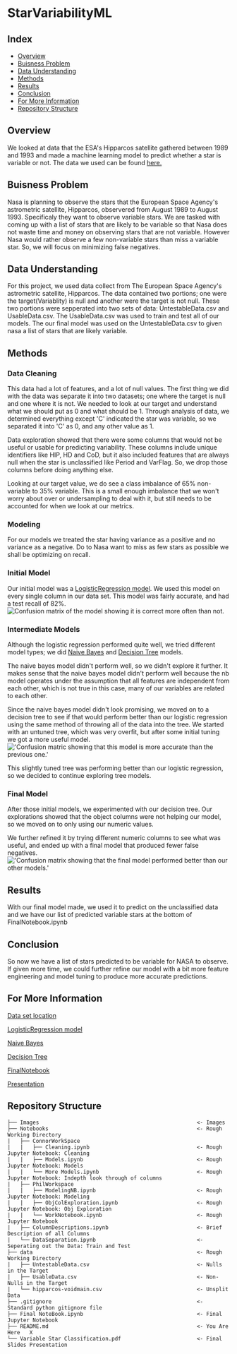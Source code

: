 # StarVariabilityML
## Index
- [Overview](#Overview)
- [Buisness Problem](#buisness-problem)
- [Data Understanding](#data-understanding)
- [Methods](#methods)
- [Results](#methods)
- [Conclusion](#conclusion)
- [For More Information](#for-more-information)
- [Repository Structure](#repository-structure)

## Overview
We looked at data that the ESA's Hipparcos satellite gathered between 1989 and 1993 and made a machine learning model to predict whether a star is variable or not. The data we used can be found [here.](https://www.kaggle.com/datasets/konivat/hipparcos-star-catalog)


## Buisness Problem
Nasa is planning to observe the stars that the European Space Agency's astrometric satellite, Hipparcos, observered from August 1989 to August 1993. Specificaly they want to observe variable stars. We are tasked with coming up with a list of stars that are likely to be variable so that Nasa does not waste time and money on observing stars that are not variable. However Nasa would rather observe a few non-variable stars than miss a variable star. So, we will focus on minimizing false negatives.


## Data Understanding
For this project, we used data collect from The European Space Agency's astrometric satellite, Hipparcos. The data contained two portions; one were the target(Variablity) is null and another were the target is not null. These two portions were sepperated into two sets of data: UntestableData.csv and UsableData.csv. The UsableData.csv was used to train and test all of our models. The our final model was used on the UntestableData.csv to given nasa a list of stars that are likely variable.

## Methods

### Data Cleaning
This data had a lot of features, and a lot of null values. The first thing we did with the data was separate it into two datasets; one where the target is null and one where it is not. We needed to look at our target and understand what we should put as 0 and what should be 1. Through analysis of data, we determined everything except 'C' indicated the star was variable, so we separated it into 'C' as 0, and any other value as 1.

Data exploration showed that there were some columns that would not be useful or usable for predicting variability. These columns include unique identifiers like HIP, HD and CoD, but it also included features that are always null when the star is unclassified like Period and VarFlag. So, we drop those columns before doing anything else.

Looking at our target value, we do see a class imbalance of 65% non-variable to 35% variable. This is a small enough imbalance that we won't worry about over or undersampling to deal with it, but still needs to be accounted for when we look at our metrics.

### Modeling
For our models we treated the star having variance as a positive and no variance as a negative. Do to Nasa want to miss as few stars as possible we shall be optimizing on recall.

### Initial Model
Our initial model was a [LogisticRegression model](https://scikit-learn.org/stable/modules/generated/sklearn.linear_model.LogisticRegression.html). We used this model on every single column in our data set. This model was fairly accurate, and had a test recall of 82%.
![Confusion matrix of the model showing it is correct more often than not.](Images/SinkConfusionMatrix.png)

### Intermediate Models
Although the logistic regression performed quite well, we tried different model types; we did [Naive Bayes](https://scikit-learn.org/stable/modules/naive_bayes.html) and [Decision Tree](https://scikit-learn.org/stable/modules/tree.html) models.

The naive bayes model didn't perform well, so we didn't explore it further. It makes sense that the naive bayes model didn't perform well because the nb model operates under the assumption that all features are independent from each other, which is not true in this case, many of our variables are related to each other.

Since the naive bayes model didn't look promising, we moved on to a decision tree to see if that would perform better than our logistic regression using the same method of throwing all of the data into the tree. We started with an untuned tree, which was very overfit, but after some initial tuning we got a more useful model.
!['Confusion matric showing that this model is more accurate than the previous one.'](images/SinkTreeConfusionMatrix.png)

This slightly tuned tree was performing better than our logistic regression, so we decided to continue exploring tree models.

### Final Model
After those initial models, we experimented with our decision tree. Our explorations showed that the object columns were not helping our model, so we moved on to only using our numeric values.

We further refined it by trying different numeric columns to see what was useful, and ended up with a final model that produced fewer false negatives.
!['Confusion matrix showing that the final model performed better than our other models.'](images/FinalConfusionMatrix.png)

## Results
With our final model made, we used it to predict on the unclassified data and we have our list of predicted variable stars at the bottom of FinalNotebook.ipynb

## Conclusion
So now we have a list of stars predicted to be variable for NASA to observe. If given more time, we could further refine our model with a bit more feature engineering and model tuning to produce more accurate predictions.

## For More Information
[Data set location](https://www.kaggle.com/datasets/konivat/hipparcos-star-catalog)

[LogisticRegression model](https://scikit-learn.org/stable/modules/generated/sklearn.linear_model.LogisticRegression.html)

[Naive Bayes](https://scikit-learn.org/stable/modules/naive_bayes.html)

[Decision Tree](https://scikit-learn.org/stable/modules/tree.html)

[FinalNotebook](https://github.com/pjlannoo/StarVariabilityML/blob/main/FinalNotebook.ipynb)

[Presentation](https://github.com/pjlannoo/StarVariabilityML/blob/main/Variable%20Star%20Classification.pdf)
## Repository Structure

```
├── Images                                                  <- Images
├── Notebooks                                               <- Rough Working Directory
|   ├── ConnorWorkSpace
|   |   ├── Cleaning.ipynb                                  <- Rough Jupyter Notebook: Cleaning
|   |   ├── Models.ipynb                                    <- Rough Jupyter Notebook: Models
|   |   └── More Models.ipynb                               <- Rough Jupyter Notebook: Indepth look through of columns
|   ├── PhilWorkspace
|   |   ├── ModelingNB.ipynb                                <- Rough Jupyter Notebook: Modeling
|   |   ├── ObjColExploration.ipynb                         <- Rough Jupyter Notebook: Obj Exploration
|   |   └── WorkNotebook.ipynb                              <- Rough Jupyter Notebook
|   ├── ColumnDescriptions.ipynb                            <- Brief Description of all Columns
|   └── DataSeparation.ipynb                                <- Seperating out the Data: Train and Test
├── data                                                    <- Rough Working Directory
|   ├── UntestableData.csv                                  <- Nulls in the Target
|   ├── UsableData.csv                                      <- Non-Nulls in the Target
|   └── hipparcos-voidmain.csv                              <- Unsplit Data
├── .gitignore                                              <- Standard python gitignore file
├── Final NoteBook.ipynb                                    <- Final Jupyter Notebook
├── README.md                                               <- You Are Here   X 
└── Variable Star Classification.pdf                        <- Final Slides Presentation
```